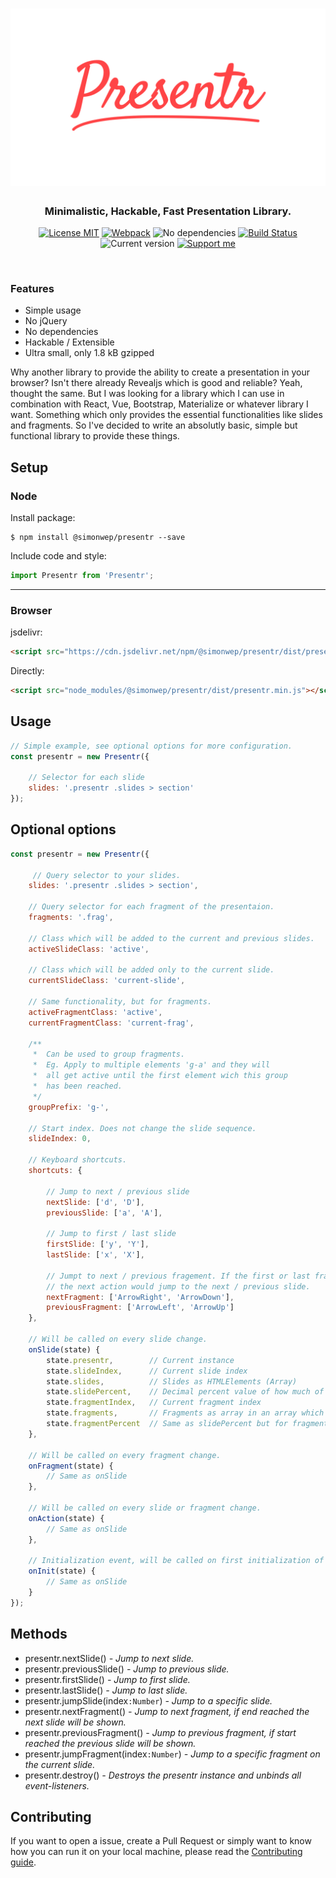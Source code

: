 <h1 align="center">
    <img src="logo.png" alt="Logo">
</h1>

<h3 align="center">
    Minimalistic, Hackable, Fast Presentation Library.
</h3>

<p align="center">
  <a href="https://choosealicense.com/licenses/mit/"><img
	 alt="License MIT"
	 src="https://img.shields.io/badge/licence-MIT-44a7ff.svg"></a>
  <a href="https://webpack.js.org/"><img
     alt="Webpack"
     src="https://img.shields.io/badge/Webpack-4-44d6ff.svg"></a>
  <img alt="No dependencies"
       src="https://img.shields.io/badge/dependencies-none-3de5cb.svg">
  <a href="https://travis-ci.org/Simonwep/presentr"><img
     alt="Build Status"
     src="https://travis-ci.org/Simonwep/presentr.svg?branch=master"></a>
  <img alt="Current version"
       src="https://img.shields.io/badge/version-0.0.4-e644ff.svg">
  <a href="https://www.patreon.com/simonwep"><img
     alt="Support me"
     src="https://img.shields.io/badge/patreon-support-a444ff.svg"></a>
</p>


<br>

### Features
* Simple usage
* No jQuery
* No dependencies
* Hackable / Extensible
* Ultra small, only 1.8 kB gzipped

Why another library to provide the ability to create a presentation in your browser?
Isn't there already Revealjs which is good and reliable?
Yeah, thought the same. But I was looking for a library which I can use in combination with React, Vue, Bootstrap, Materialize or whatever library I want.
Something which only provides the essential functionalities like slides and fragments.
So I've decided to write an absolutly basic, simple but functional library to provide these things.

## Setup

### Node
Install package:
```shell
$ npm install @simonwep/presentr --save
```

Include code and style:
```js
import Presentr from 'Presentr';
```
---
### Browser

jsdelivr:
```html
<script src="https://cdn.jsdelivr.net/npm/@simonwep/presentr/dist/presentr.min.js"></script>
```

Directly:
```html
<script src="node_modules/@simonwep/presentr/dist/presentr.min.js"></script>
```

## Usage
```javascript
// Simple example, see optional options for more configuration.
const presentr = new Presentr({

    // Selector for each slide
    slides: '.presentr .slides > section'
});
```

## Optional options
```javascript
const presentr = new Presentr({

     // Query selector to your slides.
    slides: '.presentr .slides > section',

    // Query selector for each fragment of the presentaion.
    fragments: '.frag',

    // Class which will be added to the current and previous slides.
    activeSlideClass: 'active',

    // Class which will be added only to the current slide.
    currentSlideClass: 'current-slide',

    // Same functionality, but for fragments.
    activeFragmentClass: 'active',
    currentFragmentClass: 'current-frag',
    
    /**
     *  Can be used to group fragments.
     *  Eg. Apply to multiple elements 'g-a' and they will 
     *  all get active until the first element wich this group 
     *  has been reached.
     */
    groupPrefix: 'g-',

    // Start index. Does not change the slide sequence.
    slideIndex: 0,

    // Keyboard shortcuts.
    shortcuts: {

        // Jump to next / previous slide
        nextSlide: ['d', 'D'],
        previousSlide: ['a', 'A'],

        // Jump to first / last slide
        firstSlide: ['y', 'Y'],
        lastSlide: ['x', 'X'],

        // Jumpt to next / previous fragement. If the first or last fragment is reached,
        // the next action would jump to the next / previous slide.
        nextFragment: ['ArrowRight', 'ArrowDown'],
        previousFragment: ['ArrowLeft', 'ArrowUp']
    },

    // Will be called on every slide change.
    onSlide(state) {
        state.presentr,        // Current instance
        state.slideIndex,      // Current slide index
        state.slides,          // Slides as HTMLElements (Array)
        state.slidePercent,    // Decimal percent value of how much of your slides are over
        state.fragmentIndex,   // Current fragment index
        state.fragments,       // Fragments as array in an array which index is the slide index
        state.fragmentPercent  // Same as slidePercent but for fragments on the current slide
    },

    // Will be called on every fragment change.
    onFragment(state) {
        // Same as onSlide
    },

    // Will be called on every slide or fragment change.
    onAction(state) {
        // Same as onSlide
    },

    // Initialization event, will be called on first initialization of presenter.
    onInit(state) {
        // Same as onSlide
    }
});
```

## Methods
* presentr.nextSlide() _- Jump to next slide._
* presentr.previousSlide() _- Jump to previous slide._
* presentr.firstSlide() _- Jump to first slide._
* presentr.lastSlide() _- Jump to last slide._
* presentr.jumpSlide(index`:Number`) _- Jump to a specific slide._
* presentr.nextFragment() _- Jump to next fragment, if end reached the next slide will be shown._
* presentr.previousFragment() _- Jump to previous fragment, if start reached the previous slide will be shown._
* presentr.jumpFragment(index`:Number`) _- Jump to a specific fragment on the current slide._
* presentr.destroy() _- Destroys the presentr instance and unbinds all event-listeners._

## Contributing
If you want to open a issue, create a Pull Request or simply want to know how you can run it on your local machine, please read the [Contributing guide](https://github.com/Simonwep/presentr/blob/master/.github/CONTRIBUTING.md).